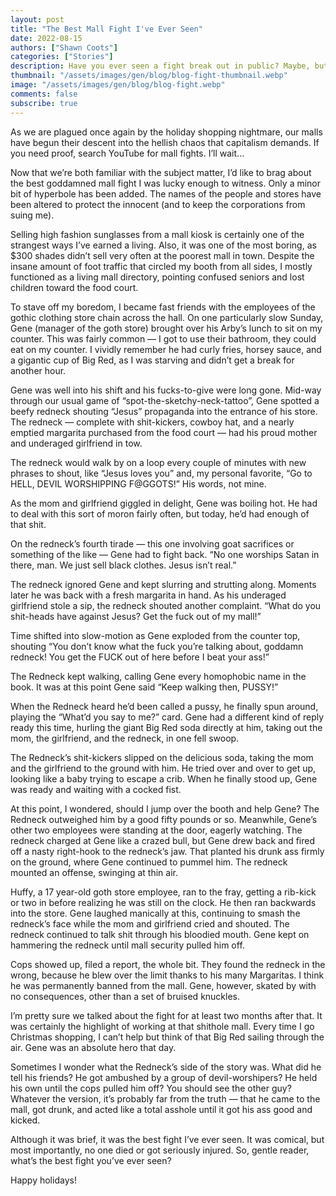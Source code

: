 ```yaml
---
layout: post
title: "The Best Mall Fight I've Ever Seen"
date: 2022-08-15
authors: ["Shawn Coots"]
categories: ["Stories"]
description: Have you ever seen a fight break out in public? Maybe, but I bet you haven't seen a fight like this one.
thumbnail: "/assets/images/gen/blog/blog-fight-thumbnail.webp"
image: "/assets/images/gen/blog/blog-fight.webp"
comments: false
subscribe: true
---
```


As we are plagued once again by the holiday shopping nightmare, our malls have begun their descent into the hellish chaos that capitalism demands. If you need proof, search YouTube for mall fights. I’ll wait...

Now that we’re both familiar with the subject matter, I’d like to brag about the best goddamned mall fight I was lucky enough to witness. Only a minor bit of hyperbole has been added. The names of the people and stores have been altered to protect the innocent (and to keep the corporations from suing me).

Selling high fashion sunglasses from a mall kiosk is certainly one of the strangest ways I’ve earned a living. Also, it was one of the most boring, as $300 shades didn’t sell very often at the poorest mall in town. Despite the insane amount of foot traffic that circled my booth from all sides, I mostly functioned as a living mall directory, pointing confused seniors and lost children toward the food court.

To stave off my boredom, I became fast friends with the employees of the gothic clothing store chain across the hall. On one particularly slow Sunday, Gene (manager of the goth store) brought over his Arby’s lunch to sit on my counter. This was fairly common — I got to use their bathroom, they could eat on my counter. I vividly remember he had curly fries, horsey sauce, and a gigantic cup of Big Red, as I was starving and didn’t get a break for another hour.

Gene was well into his shift and his fucks-to-give were long gone. Mid-way through our usual game of “spot-the-sketchy-neck-tattoo”, Gene spotted a beefy redneck shouting “Jesus” propaganda into the entrance of his store. The redneck — complete with shit-kickers, cowboy hat, and a nearly emptied margarita purchased from the food court — had his proud mother and underaged girlfriend in tow.

The redneck would walk by on a loop every couple of minutes with new phrases to shout, like “Jesus loves you” and, my personal favorite, “Go to HELL, DEVIL WORSHIPPING F@GGOTS!” His words, not mine.

As the mom and girlfriend giggled in delight, Gene was boiling hot. He had to deal with this sort of moron fairly often, but today, he’d had enough of that shit.

On the redneck’s fourth tirade — this one involving goat sacrifices or something of the like — Gene had to fight back. “No one worships Satan in there, man. We just sell black clothes. Jesus isn’t real.”

The redneck ignored Gene and kept slurring and strutting along. Moments later he was back with a fresh margarita in hand. As his underaged girlfriend stole a sip, the redneck shouted another complaint. “What do you shit-heads have against Jesus? Get the fuck out of my mall!”

Time shifted into slow-motion as Gene exploded from the counter top, shouting “You don’t know what the fuck you’re talking about, goddamn redneck! You get the FUCK out of here before I beat your ass!”

The Redneck kept walking, calling Gene every homophobic name in the book. It was at this point Gene said “Keep walking then, PUSSY!”

When the Redneck heard he’d been called a pussy, he finally spun around, playing the “What’d you say to me?” card. Gene had a different kind of reply ready this time, hurling the giant Big Red soda directly at him, taking out the mom, the girlfriend, and the redneck, in one fell swoop.

The Redneck’s shit-kickers slipped on the delicious soda, taking the mom and the girlfriend to the ground with him. He tried over and over to get up, looking like a baby trying to escape a crib. When he finally stood up, Gene was ready and waiting with a cocked fist.

At this point, I wondered, should I jump over the booth and help Gene? The Redneck outweighed him by a good fifty pounds or so. Meanwhile, Gene’s other two employees were standing at the door, eagerly watching. The redneck charged at Gene like a crazed bull, but Gene drew back and fired off a nasty right-hook to the redneck’s jaw. That planted his drunk ass firmly on the ground, where Gene continued to pummel him. The redneck mounted an offense, swinging at thin air.

Huffy, a 17 year-old goth store employee, ran to the fray, getting a rib-kick or two in before realizing he was still on the clock. He then ran backwards into the store. Gene laughed manically at this, continuing to smash the redneck’s face while the mom and girlfriend cried and shouted. The redneck continued to talk shit through his bloodied mouth. Gene kept on hammering the redneck until mall security pulled him off.

Cops showed up, filed a report, the whole bit. They found the redneck in the wrong, because he blew over the limit thanks to his many Margaritas. I think he was permanently banned from the mall. Gene, however, skated by with no consequences, other than a set of bruised knuckles.

I’m pretty sure we talked about the fight for at least two months after that. It was certainly the highlight of working at that shithole mall. Every time I go Christmas shopping, I can’t help but think of that Big Red sailing through the air. Gene was an absolute hero that day.

Sometimes I wonder what the Redneck’s side of the story was. What did he tell his friends? He got ambushed by a group of devil-worshipers? He held his own until the cops pulled him off? You should see the other guy? Whatever the version, it’s probably far from the truth — that he came to the mall, got drunk, and acted like a total asshole until it got his ass good and kicked.

Although it was brief, it was the best fight I’ve ever seen. It was comical, but most importantly, no one died or got seriously injured. So, gentle reader, what’s the best fight you’ve ever seen?

Happy holidays!